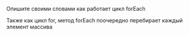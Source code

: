 Опишите своими словами как работает цикл forEach

Также как цикл for, метод forEach поочередно перебирает каждый элемент массива
